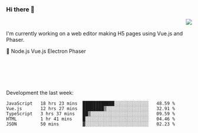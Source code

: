 ### Hi there 👋

<img align="right" src="https://github-readme-stats.vercel.app/api?username=jasonpanggo"/>

<br>
<p align="left">
I'm currently working on a web editor making H5 pages using Vue.js and Phaser.
</p>
<p align="left">
📖 Node.js Vue.js Electron Phaser
</p>
<br>
<br>
<br>
<br>

Development the last week:
<!--START_SECTION:waka-->
```text
JavaScript   18 hrs 23 mins  ████████████░░░░░░░░░░░░░   48.59 % 
Vue.js       12 hrs 27 mins  ████████▒░░░░░░░░░░░░░░░░   32.91 % 
TypeScript   3 hrs 37 mins   ██▒░░░░░░░░░░░░░░░░░░░░░░   09.59 % 
HTML         1 hr 41 mins    █░░░░░░░░░░░░░░░░░░░░░░░░   04.46 % 
JSON         50 mins         ▓░░░░░░░░░░░░░░░░░░░░░░░░   02.23 % 
```
<!--END_SECTION:waka-->

<!--
**JASONPANGGO/jasonpanggo** is a ✨ _special_ ✨ repository because its `README.md` (this file) appears on your GitHub profile.

Here are some ideas to get you started:

- 🔭 I’m currently working on ...
- 🌱 I’m currently learning ...
- 👯 I’m looking to collaborate on ...
- 🤔 I’m looking for help with ...
- 💬 Ask me about ...
- 📫 How to reach me: ...
- 😄 Pronouns: ...
- ⚡ Fun fact: ...
-->
